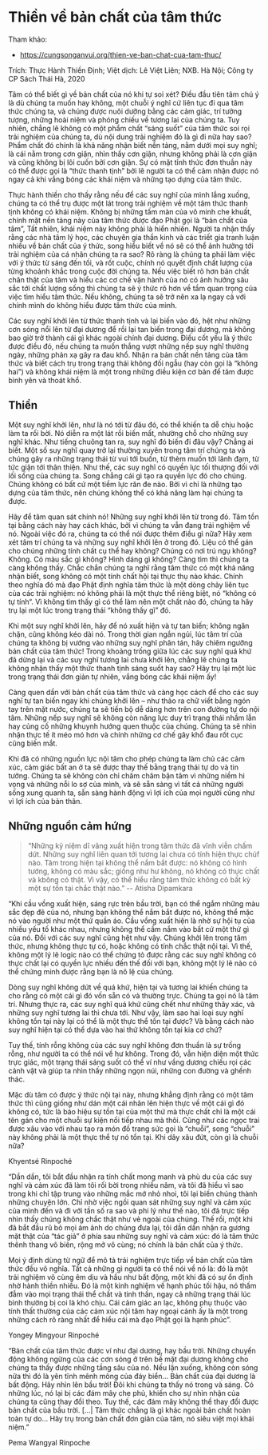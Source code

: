 # Thiền về bản chất của tâm thức

Tham khảo:
- <https://cungsonganvui.org/thien-ve-ban-chat-cua-tam-thuc/>

Trích: Thực Hành Thiền Định; Việt dịch: Lê Việt Liên; NXB. Hà Nội; Công ty CP Sách Thái Hà, 2020

Tâm có thể biết gì về bản chất của nó khi tự soi xét? Điều đầu tiên tâm chú ý là dù chúng ta muốn hay không, một chuỗi ý nghĩ cứ liên tục đi qua tâm thức chúng ta, và chúng được nuôi dưỡng bằng các cảm giác, trí tưởng tượng, những hoài niệm và phóng chiếu về tương lai của chúng ta. Tuy nhiên, chẳng lẽ không có một phẩm chất “sáng suốt” của tâm thức soi rọi trải nghiệm của chúng ta, dù nội dung trải nghiệm đó là gì đi nữa hay sao? Phẩm chất đó chính là khả năng nhận biết nền tảng, nằm dưới mọi suy nghĩ; là cái nằm trong cơn giận, nhìn thấy cơn giận, nhưng không phải là cơn giận và cũng không bị lôi cuốn bởi cơn giận. Sự có mặt tỉnh thức đơn thuần này có thể được gọi là “thức thanh tịnh” bởi lẽ người ta có thể cảm nhận được nó ngay cả khi vắng bóng các khái niệm và những tạo dựng của tâm thức.

Thực hành thiền cho thấy rằng nếu để các suy nghĩ của mình lắng xuống, chúng ta có thể trụ được một lát trong trải nghiệm về một tâm thức thanh tịnh không có khái niệm. Không bị những tấm màn của vô minh che khuất, chính mặt nền tảng này của tâm thức được đạo Phật gọi là “bản chất của tâm”, Tất nhiên, khái niệm này không phải là hiển nhiên. Người ta nhận thấy rằng các nhà tâm lý học, các chuyên gia thần kinh và các triết gia tranh luận nhiều về bản chất của ý thức, song hiểu biết về nó sẽ có thể ảnh hưởng tới trải nghiệm của cá nhân chúng ta ra sao? Rõ ràng là chúng ta phải làm việc với ý thức từ sáng đến tối, và rốt cuộc, chính nó quyết định chất lượng của từng khoảnh khắc trong cuộc đời chúng ta. Nếu việc biết rõ hơn bản chất chân thật của tâm và hiểu các cơ chế vận hành của nó có ảnh hưởng sâu sắc tới chất lượng sống thì chúng ta sẽ ý thức rõ hơn về tầm quan trọng của việc tìm hiểu tâm thức. Nếu không, chúng ta sẽ trở nên xa lạ ngay cả với chính mình do không hiểu được tâm thức của mình.

Các suy nghĩ khởi lên từ thức thanh tịnh và lại biến vào đó, hệt như những cơn sóng nổi lên từ đại dương để rồi lại tan biến trong đại dương, mà không bao giờ trở thành cái gì khác ngoài chính đại dương. Điều cốt yếu là ý thức được điều đó, nếu chúng ta muốn thắng vượt những nếp suy nghĩ thường ngày, những phản xạ gây ra đau khổ. Nhận ra bản chất nền tảng của tâm thức và biết cách trụ trong trạng thái không đối ngẫu (hay còn gọi là “không hai”) và không khái niệm là một trong những điều kiện cơ bản để tâm được bình yên và thoát khổ.

## Thiền

Một suy nghĩ khởi lên, như là nó tới từ đâu đó, có thể khiến ta dễ chịu hoặc làm ta rối bời. Nó diễn ra một lát rồi biến mất, nhường chỗ cho những suy nghĩ khác. Như tiếng chuông tan ra, suy nghĩ đó biến đi đâu vậy? Chẳng ai biết. Một số suy nghĩ quay trở lại thường xuyên trong tâm trí chúng ta và chúng gây ra những trạng thái từ vui tới buồn, từ thèm muốn tới lãnh đạm, từ tức giận tới thân thiện. Như thế, các suy nghĩ có quyền lực tối thượng đối với lối sống của chúng ta. Song chẳng cái gì tạo ra quyền lực đó cho chúng. Chúng không có bất cứ một tiềm lực răn đe nào. Bởi vì chỉ là những tạo dựng của tâm thức, nên chúng không thể có khả năng làm hại chúng ta được.

Hãy để tâm quan sát chính nó! Những suy nghĩ khởi lên từ trong đó. Tâm tồn tại bằng cách này hay cách khác, bởi vì chúng ta vẫn đang trải nghiệm về nó. Ngoài việc đó ra, chúng ta có thể nói được thêm điều gì nữa? Hãy xem xét tâm trí chúng ta và những suy nghĩ khởi lên ở trong đó. Liệu có thể gán cho chúng những tính chất cụ thể hay không? Chúng có nơi trú ngụ không? Không. Có màu sắc gì không? Hình dáng gì không? Càng tìm thì chúng ta càng không thấy. Chắc chắn chúng ta nghĩ rằng tâm thức có một khả năng nhận biết, song không có một tính chất hội tại thực thụ nào khác. Chính theo nghĩa đó mà đạo Phật định nghĩa tâm thức là một dòng chảy liên tục của các trải nghiệm: nó không phải là một thực thể riêng biệt, nó “không có tự tính“. Vì không tìm thấy gì có thể làm nên một chất nào đó, chúng ta hãy trụ lại một lúc trong trạng thái “không thấy gì” đó.

Khi một suy nghĩ khởi lên, hãy để nó xuất hiện và tự tan biến; không ngăn chặn, cũng không kéo dài nó. Trong thời gian ngắn ngủi, lúc tâm trí của chúng ta không bị vướng vào những suy nghĩ phân tán, hãy chiêm ngưỡng bản chất của tâm thức! Trong khoảng trống giữa lúc các suy nghĩ quá khứ đã dừng lại và các suy nghĩ tương lai chưa khởi lên, chẳng lẽ chúng ta không nhận thấy một thức thanh tịnh sáng suốt hay sao? Hãy trụ lại một lúc trong trạng thái đơn giản tự nhiên, vắng bóng các khái niệm ấy!

Càng quen dần với bản chất của tâm thức và càng học cách để cho các suy nghĩ tự tan biến ngay khi chúng khởi lên – như thảo ra chữ viết bằng ngón tay trên mặt nước, chúng ta sẽ tiến bộ dễ dàng hơn trên con đường tự do nội tâm. Những nếp suy nghĩ sẽ không còn năng lực duy trì trạng thái nhầm lẫn hay củng cố những khuynh hướng quen thuộc của chúng. Chúng ta sẽ nhìn nhận thực tế ít méo mó hơn và chính những cơ chế gây khổ đau rốt cục cũng biến mắt.

Khi đã có những nguồn lực nội tâm cho phép chúng ta làm chủ các cảm xúc, cảm giác bất an ở ta sẽ được thay thế bằng trạng thái tự do và tin tưởng. Chúng ta sẽ không còn chỉ chăm chăm bận tâm vì những niềm hi vọng và những nỗi lo sợ của mình, và sẽ sẵn sàng vì tất cả những người sống xung quanh ta, sẵn sàng hành động vì lợi ích của mọi người cũng như vì lợi ích của bản thân.

## Những nguồn cảm hứng

> “Những kỷ niệm dĩ vãng xuất hiện trong tâm thức đã vĩnh viễn chấm dứt. Những suy nghĩ liên quan tới tương lai chưa có tính hiện thực chúf nào. Tâm trong hiện tại không thể nắm bắt được: nó không có hình tướng, không có màu sắc; giống như hư không, nó không có thực chất và kbông có thật. Vì vậy, có thể hiểu rằng tâm thức không có bất kỳ một sự tồn tại chắc thật nào.”
> -- Atisha Dipamkara

“Khi cầu vồng xuất hiện, sáng rực trên bầu trời, bạn có thể ngắm những màu sắc đẹp đẽ của nó, nhưng bạn không thể nắm bắt được nó, không thể mặc nó vào người như một thứ quần áo. Cầu vồng xuất hiện là nhờ sự hội tụ của nhiều yếu tố khác nhau, nhưng không thể cầm nắm vào bất cứ một thứ gì của nó. Đối với các suy nghĩ cũng hệt như vậy. Chúng khởi lên trong tâm thức, nhưng không thực tự có, hoặc không có tính chắc thật nội tại. Vì thế, không một lý lẽ logic nào có thể chứng tỏ được rằng các suy nghĩ không có thực chất lại có quyền lực nhiều đến thế đối với bạn, không một lý lẽ nào có thể chứng minh được rằng bạn là nô lệ của chúng.

Dòng suy nghĩ không dứt về quá khứ, hiện tại và tương lai khiến chúng ta cho rằng có một cái gì đó vốn sẵn có và thường trực. Chúng ta gọi nó là tâm trí. Nhưng thực ra, các suy nghĩ quá khứ cũng chết như những thây xác, và những suy nghĩ tương lai thì chưa tới. Như vậy, làm sao hai loại suy nghĩ không tồn tại này lại có thể là một thực thể tồn tại được? Và bằng cách nào suy nghĩ hiện tại có thể dựa vào hai thứ không tồn tại kia cơ chứ?

Tuy thế, tính rỗng không của các suy nghĩ không đơn thuần là sự trống rỗng, như người ta có thể nói về hư không. Trong đó, vẫn hiện diện một thức trực giác, một trạng thái sáng suốt có thể ví như vầng dương chiếu rọi các cảnh vật và giúp ta nhìn thấy những ngọn núi, những con đường và ghềnh thác.

Mặc dù tâm có được ý thức nội tại này, nhưng khẳng định rằng có một tâm thức thì cũng giống như dán một cái nhãn lên hiện thực về một cái gì đó không có, tức là báo hiệu sự tồn tại của một thứ mà thực chất chỉ là một cái tên gán cho một chuỗi sự kiện nối tiếp nhau mà thôi. Cũng như các ngọc trai được xâu vào với nhau tạo ra món đồ trang sức gọi là “chuỗi”, song “chuỗi” này không phải là một thực thể tự nó tồn tại. Khi dây xâu đứt, còn gì là chuỗi nữa?

Khyentsé Rinpoché

“Dần dần, tôi bắt đầu nhận ra tính chất mong manh và phù du của các suy nghĩ và cảm xúc đã làm tôi rối bời trong nhiều năm, và tôi đã hiểu vì sao trong khi chỉ tập trung vào những mắc mớ nhỏ nhoi, tôi lại biến chúng thành những chuyện lớn. Chỉ nhờ việc ngồi quan sát những suy nghĩ và cảm xúc của mình đến và đi với tần số ra sao và phi lý như thế nào, tôi đã trực tiếp nhìn thấy chúng không chắc thật như vẻ ngoài của chúng. Thế rồi, một khi đã bắt đầu rũ bỏ mọi ám ảnh do chúng đưa lại, tôi dần dần nhận ra gương mặt thật của “tác giả” ở phía sau những suy nghĩ và cảm xúc: đó là tâm thức thênh thang vô biên, rộng mở vô cùng; nó chính là bản chất của ý thức.

Mọi ý định dùng từ ngữ để mô tả trải nghiệm trực tiếp về bản chất của tâm thức đều vô nghĩa. Tất cả những gì người ta có thể nói về nó là: đó là một trải nghiệm vô cùng êm dịu và hầu như bất động, một khi đã có sự ổn định nhờ hành thiền nhiều. Đó là một kinh nghiệm về hạnh phúc tối hậu, nó thấm đẫm vào mọi trạng thái thể chất và tinh thần, ngay cả những trạng thái lúc bình thường bị coi là khó chịu. Cái cảm giác an lạc, không phụ thuộc vào tính thất thường của các cảm xúc nội tâm hay ngoại cảnh ấy là một trong những cách rõ ràng nhất để hiểu cái mà đạo Phật gọi là hạnh phúc”.

Yongey Mingyour Rinpoché

“Bản chất của tâm thức được ví như đại dương, hay bầu trời. Những chuyển động không ngừng của các cơn sóng ở trên bề mặt đại dương không cho chúng ta thấy được những tầng sâu của nó. Nếu lặn xuống, không còn sóng nữa thì đó là yên tĩnh mênh mông của đáy biển… Bản chất của đại dương là bất động. Hãy nhìn lên bầu trời! Đôi khi chúng ta thấy nó trong và sáng. Có những lúc, nó lại bị các đám mây che phủ, khiến cho sự nhìn nhận của chúng ta cũng thay đổi theo. Tuy thế, các đám mây không thể thay đổi được bản chất của bầu trời. […| Tâm thức chẳng là gì khác ngoài bản chất hoàn toàn tự do… Hãy trụ trong bản chất đơn giản của tâm, nó siêu việt mọi khái niệm.”

Pema Wangyal Rinpoche
